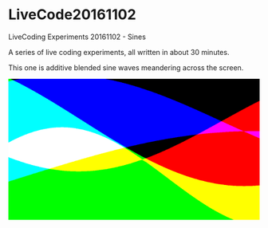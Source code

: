 # LiveCode20161102
LiveCoding Experiments 20161102 - Sines

A series of live coding experiments, all written in about 30 minutes.

This one is additive blended sine waves meandering across the screen.

![Sines](https://github.com/acdean/LiveCode20161102/blob/master/snapshot1130.png)
